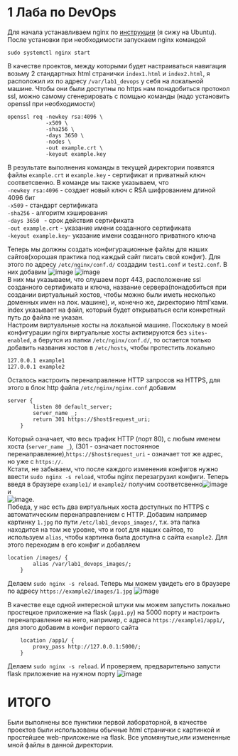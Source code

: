 # 1 Лаба по DevOps 
Для начала устанавливаем nginx по [инструкции](http://nginx.org/en/linux_packages.html#Ubuntu) (я сижу на Ubuntu). После установки при необходимости запускаем nginx командой 
```
sudo systemctl nginx start
```

В качестве проектов, между которыми будет настраиваться навигация возьму 2 стандартных html странички `index1.html` и `index2.html`, я расположил их по адресу `/var/lab1_devops` у себя на локальной машине. Чтобы они были доступны по https нам понадобиться протокол ssl, можно самому сгенерировать с помщью команды (надо установить openssl при необходимости)
```
openssl req -newkey rsa:4096 \
            -x509 \
            -sha256 \
            -days 3650 \
            -nodes \
            -out example.crt \
            -keyout example.key
```
В результате выполнения команды в текущей директории появятся файлы `example.crt` и `example.key` - сертификат и приватный ключ соответсвенно. В команде мы также указываем, что <br />
`-newkey rsa:4096` - создает новый ключ с RSA шифрованием длиной 4096 бит<br />
`-x509` - стандарт сертификата<br />
`-sha256` - алгоритм хэширования<br />
`-days 3650 ` - срок действия сертификата<br />
`-out example.crt` - указание имени созданного сертификата<br /> 
`-keyout example.key`- указание имени созданного приватного ключа<br /> 

Теперь мы должны создать конфигурационные файлы для наших сайтов(хорошая практика под каждый сайт писать свой конфиг). Для этого по адресу `/etc/nginx/conf.d/` создадим `test1.conf` и `test2.conf`. В них добавим ![image](https://github.com/user-attachments/assets/0876b219-7556-4364-9693-60f675b307b6) ![image](https://github.com/user-attachments/assets/b3bdac42-0c32-4a8c-ba98-dce405f16a18) <br/>
В них мы указываем, что слушаем порт 443, расположение ssl созданного сертификата и ключа, название сервера(понадобиться при создании виртуальный хостов, чтобы можно были иметь несколько доменных имен на лок. машине), и, конечно же, директорию html'ками. index указывает на файл, который будет открываться если конкретный путь до файла не указан. <br/>
Настроим виртуальные хосты на локальной машине. Поскольку в моей конфигурации nginx виртуальные хосты активируются без `sites-enabled`, а берутся из папки `/etc/nginx/conf.d/`, то остается только добавить названия хостов в `/etc/hosts`, чтобы протестить локально
```
127.0.0.1 example1
127.0.0.1 example2
```
Осталось настроить перенаправление HTTP запросов на HTTPS, для этого в блок http файла `/etc/nginx/nginx.conf` добавим 
```
server {
		listen 80 default_server;
		server_name _;
		return 301 https://$host$request_uri;
	}

```

Который означает, что весь трафик HTTP (порт 80), с любым именем хоста (`server_name _`), (301 - означает постоянное перенаправление),`https://$host$request_uri` - означает тот же адрес, но уже с `https://`.<br/>
Кстати, не забываем, что после каждого изменения конфигов нужно ввести `sudo nginx -s reload`, чтобы nginx перезагрузил конфиги.
Теперь введя в браузере `example1/` и `example2/` получим соответсвенно![image](https://github.com/user-attachments/assets/9071f365-6388-4440-aea8-90cb3c1dd86c) <br/> и <br/> ![image](https://github.com/user-attachments/assets/4547744e-22ed-4750-a96d-7dde978522a1). <br/>
Победа, у нас есть два виртуальных хоста доступных по HTTPS с автоматическим перенаправлением с HTTP. Добавим например картинку `1.jpg` по пути `/etc/lab1_devops_images/`, т.к. эта папка находится на том же уровне, что и root для наших сайтов, то используем `alias`, чтобы картинка была доступна с сайта `example2`. Для этого переходим в его конфиг и добавляем 
```
location /images/ {
		alias /var/lab1_devops_images/;
	}
```
Делаем `sudo nginx -s reload`. Теперь мы можем увидеть его в браузере по адресу `https://example2/images/1.jpg` ![image](https://github.com/user-attachments/assets/8161eb4c-23d7-435b-ad57-76662a158f7c)

В качестве еще одной интересной штуки мы можем запустить локально простецкое приложение на flask (`app1.py`) на 5000 порту и настроить перенаправление на него, например, с адреса `https://example1/app1/`,  для этого добавим в конфиг первого сайта 
```
	location /app1/ {
		proxy_pass http://127.0.0.1:5000/;
	}
```
Делаем `sudo nginx -s reload`. И проверяем, предварительно запусти flask приложение на нужном порту ![image](https://github.com/user-attachments/assets/aada2f91-72d6-4491-9a59-09a598662f03)

# ИТОГО
Были выполнены все пунктики первой лабораторной, в качестве проектов были использованы обычные html странички с картинкой и простейшее web-приложение на flask. Все упомянутые,или измененные мной файлы в данной директории.
